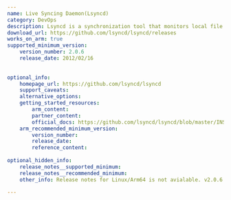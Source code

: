 ```yaml
---
name: Live Syncing Daemon(Lsyncd)
category: DevOps
description: Lsyncd is a synchronization tool that monitors local file changes and mirrors them to remote servers in real-time.
download_url: https://github.com/lsyncd/lsyncd/releases
works_on_arm: true
supported_minimum_version:
    version_number: 2.0.6
    release_date: 2012/02/16
 
 
optional_info:
    homepage_url: https://github.com/lsyncd/lsyncd
    support_caveats:
    alternative_options:
    getting_started_resources:
        arm_content:
        partner_content:
        official_docs: https://github.com/lsyncd/lsyncd/blob/master/INSTALL
    arm_recommended_minimum_version:
        version_number:
        release_date:
        reference_content:
 
optional_hidden_info:
    release_notes__supported_minimum:
    release_notes__recommended_minimum:
    other_info: Release notes for Linux/Arm64 is not avialable. v2.0.6 is the first released version and has been successfully installed on the Neoverse N1.
 
---
```

